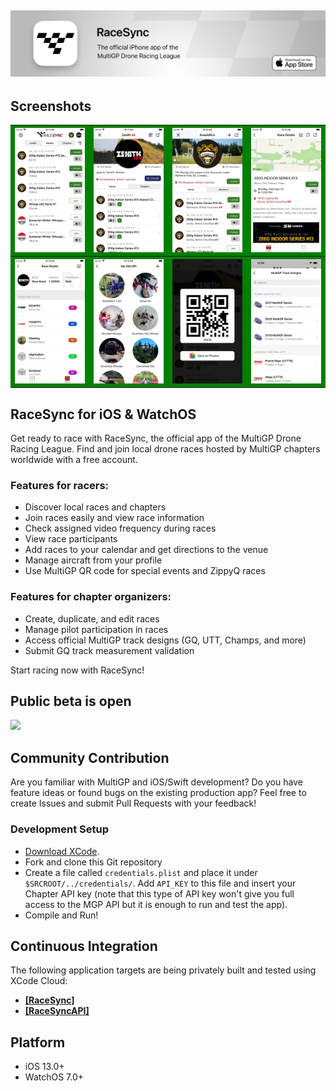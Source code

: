 ## [<img src="Documentation/Github/racesync_readme_header.jpg">](https://apps.apple.com/us/developer/multigp-inc/id1491110679)

## Screenshots

<table bgcolor=green>
  <tr>
    <th><img src="Documentation/UI/AppStore_Screenshots/RaceSync_5.5_display_screenshot1.png"></th>
    <th><img src="Documentation/UI/AppStore_Screenshots/RaceSync_5.5_display_screenshot2.png"></th>
    <th><img src="Documentation/UI/AppStore_Screenshots/RaceSync_5.5_display_screenshot3.png"></th>
    <th><img src="Documentation/UI/AppStore_Screenshots/RaceSync_5.5_display_screenshot4.png"></th>
  </tr>
  <tr>
    <th><img src="Documentation/UI/AppStore_Screenshots/RaceSync_5.5_display_screenshot5.png"></th>
    <th><img src="Documentation/UI/AppStore_Screenshots/RaceSync_5.5_display_screenshot6.png"></th>
    <th><img src="Documentation/UI/AppStore_Screenshots/RaceSync_5.5_display_screenshot7.png"></th>
    <th><img src="Documentation/UI/AppStore_Screenshots/RaceSync_5.5_display_screenshot8.png"></th>
  </tr>
</table>

## RaceSync for iOS & WatchOS
Get ready to race with RaceSync, the official app of the MultiGP Drone Racing League.
Find and join local drone races hosted by MultiGP chapters worldwide with a free account.

### Features for racers:
* Discover local races and chapters
* Join races easily and view race information
* Check assigned video frequency during races
* View race participants
* Add races to your calendar and get directions to the venue
* Manage aircraft from your profile
* Use MultiGP QR code for special events and ZippyQ races

### Features for chapter organizers:
* Create, duplicate, and edit races
* Manage pilot participation in races
* Access official MultiGP track designs (GQ, UTT, Champs, and more)
* Submit GQ track measurement validation

Start racing now with RaceSync!

## Public beta is open

[<img src="https://user-images.githubusercontent.com/43776784/125545484-11474758-6313-4ddb-b96a-4a11113b1958.png" width=25%>](https://testflight.apple.com/join/BRXIQJLb)

## Community Contribution

Are you familiar with MultiGP and iOS/Swift development?
Do you have feature ideas or found bugs on the existing production app?
Feel free to create Issues and submit Pull Requests with your feedback!

### Development Setup

* [Download XCode](https://apps.apple.com/ca/app/xcode/id497799835?mt=12).
* Fork and clone this Git repository
* Create a file called `credentials.plist` and place it under `$SRCROOT/../credentials/`. Add `API_KEY` to this file and insert your Chapter API key (note that this type of API key won't give you full access to the MGP API but it is enough to run and test the app).
* Compile and Run!

## Continuous Integration

The following application targets are being privately built and tested using XCode Cloud:
- [**[RaceSync]**](https://appstoreconnect.apple.com/teams/69a6de89-7661-47e3-e053-5b8c7c11a4d1/apps/1491110680/ci/groups)
- [**[RaceSyncAPI]**](https://appstoreconnect.apple.com/teams/69a6de89-7661-47e3-e053-5b8c7c11a4d1/frameworks/C4E896B0-7561-452A-9008-4410D9F88776/groups)

## Platform

* iOS 13.0+
* WatchOS 7.0+
